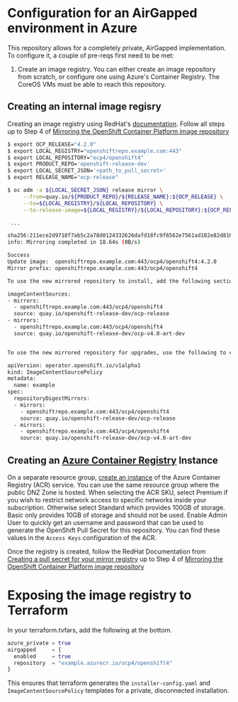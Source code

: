 # Configuration for an AirGapped environment in Azure

This repository allows for a completely private, AirGapped implementation.  To configure it, a couple of pre-reqs first need to be met:

1. Create an image registry.  You can either create an image repository from scratch, or configure one using Azure's Container Registry.  The CoreOS VMs must be able to reach this repository.

## Creating an internal image regisry

  Creating an image registry using RedHat's [documentation](https://docs.openshift.com/container-platform/4.2/installing/installing_restricted_networks/installing-restricted-networks-preparations.html).
  Follow all steps up to Step 4 of [Mirroring the OpenShift Container Platform image repository](https://docs.openshift.com/container-platform/4.2/installing/installing_restricted_networks/installing-restricted-networks-preparations.html#installation-mirror-repository_installing-restricted-networks-preparations)


```bash
$ export OCP_RELEASE="4.2.0"
$ export LOCAL_REGISTRY="openshiftrepo.example.com:443"
$ export LOCAL_REPOSITORY="ocp4/openshift4"
$ export PRODUCT_REPO='openshift-release-dev' 
$ export LOCAL_SECRET_JSON='<path_to_pull_secret>' 
$ export RELEASE_NAME="ocp-release" 

$ oc adm -a ${LOCAL_SECRET_JSON} release mirror \
     --from=quay.io/${PRODUCT_REPO}/${RELEASE_NAME}:${OCP_RELEASE} \
     --to=${LOCAL_REGISTRY}/${LOCAL_REPOSITORY} \
     --to-release-image=${LOCAL_REGISTRY}/${LOCAL_REPOSITORY}:${OCP_RELEASE}

 ...

sha256:211ece2d9718f7ab5c2a78d0124332626dafd18fc9f6562e7561ad182e82d816 openshiftrepo.example.com:443/ocp4/openshift4:kube-proxy
info: Mirroring completed in 18.64s (0B/s)

Success
Update image:  openshiftrepo.example.com:443/ocp4/openshift4:4.2.0
Mirror prefix: openshiftrepo.example.com:443/ocp4/openshift4

To use the new mirrored repository to install, add the following section to the install-config.yaml:

imageContentSources:
- mirrors:
  - openshiftrepo.example.com:443/ocp4/openshift4
  source: quay.io/openshift-release-dev/ocp-release
- mirrors:
  - openshiftrepo.example.com:443/ocp4/openshift4
  source: quay.io/openshift-release-dev/ocp-v4.0-art-dev


To use the new mirrored repository for upgrades, use the following to create an ImageContentSourcePolicy:

apiVersion: operator.openshift.io/v1alpha1
kind: ImageContentSourcePolicy
metadata:
  name: example
spec:
  repositoryDigestMirrors:
  - mirrors:
    - openshiftrepo.example.com:443/ocp4/openshift4
    source: quay.io/openshift-release-dev/ocp-release
  - mirrors:
    - openshiftrepo.example.com:443/ocp4/openshift4
    source: quay.io/openshift-release-dev/ocp-v4.0-art-dev
```

## Creating an [Azure Container Registry](https://azure.microsoft.com/en-us/services/container-registry/) Instance

On a separate resource group, [create an instance](https://docs.microsoft.com/en-us/azure/container-registry/container-registry-get-started-portal) of the Azure Container Registry (ACR) service.  You can use the same resource group where the public DNZ Zone is hosted. When selecting the ACR SKU, select Premium if you wish to restrict network access to specific networks inside your subscription.  Otherwise select Standard which provides 100GB of storage.  Basic only provides 10GB of storage and should not be used.  Enable Admin User to quickly get an username and password that can be used to generate the OpenShift Pull Secret for this repository.  You can find these values in the `Access Keys` configuration of the ACR.

Once the registry is created, follow the RedHat Documentation from [Creating a pull secret for your mirror registry](https://docs.openshift.com/container-platform/4.2/installing/installing_restricted_networks/installing-restricted-networks-preparations.html#installation-local-registry-pull-secret_installing-restricted-networks-preparations) up to Step 4 of [Mirroring the OpenShift Container Platform image repository](https://docs.openshift.com/container-platform/4.2/installing/installing_restricted_networks/installing-restricted-networks-preparations.html#installation-mirror-repository_installing-restricted-networks-preparations)


# Exposing the image registry to Terraform

In your terraform.tvfars, add the following at the bottom.
```terraform
azure_private = true
airgapped     = {
  enabled     = true
  repository  = "example.azurecr.io/ocp4/openshift4"
}
```

This ensures that terraform generates the `installer-config.yaml` and `ImageContentSourcePolicy` templates for a private, disconnected installation.
